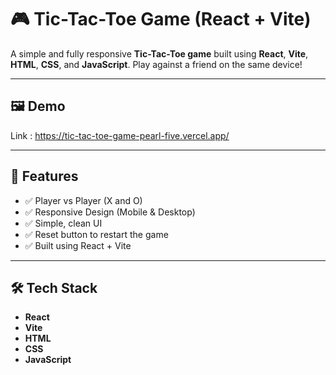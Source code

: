 # 🎮 Tic-Tac-Toe Game (React + Vite)

A simple and fully responsive **Tic-Tac-Toe game** built using **React**, **Vite**, **HTML**, **CSS**, and **JavaScript**. Play against a friend on the same device!

---

## 🖼️ Demo

Link : https://tic-tac-toe-game-pearl-five.vercel.app/

---

## 🚀 Features

- ✅ Player vs Player (X and O)
- ✅ Responsive Design (Mobile & Desktop)
- ✅ Simple, clean UI
- ✅ Reset button to restart the game
- ✅ Built using React + Vite

---

## 🛠️ Tech Stack

- **React**
- **Vite**
- **HTML**
- **CSS**
- **JavaScript**
